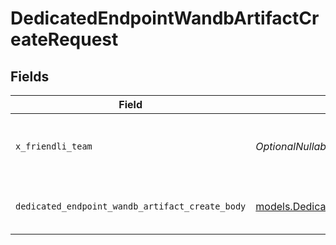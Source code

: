 # DedicatedEndpointWandbArtifactCreateRequest


## Fields

| Field                                                                                                    | Type                                                                                                     | Required                                                                                                 | Description                                                                                              | Example                                                                                                  |
| -------------------------------------------------------------------------------------------------------- | -------------------------------------------------------------------------------------------------------- | -------------------------------------------------------------------------------------------------------- | -------------------------------------------------------------------------------------------------------- | -------------------------------------------------------------------------------------------------------- |
| `x_friendli_team`                                                                                        | *OptionalNullable[str]*                                                                                  | :heavy_minus_sign:                                                                                       | ID of team to run requests as (optional parameter).                                                      |                                                                                                          |
| `dedicated_endpoint_wandb_artifact_create_body`                                                          | [models.DedicatedEndpointWandbArtifactCreateBody](../models/dedicatedendpointwandbartifactcreatebody.md) | :heavy_check_mark:                                                                                       | N/A                                                                                                      | {<br/>"wandbArtifactVersionName": "org/registry/name:v0"<br/>}                                           |